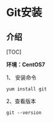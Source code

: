 # Git安装

## 介绍

[TOC]

**环境：CentOS7**

1、 安装命令

```shell
yum install git
```

2、查看版本

```shell
git --version
```


